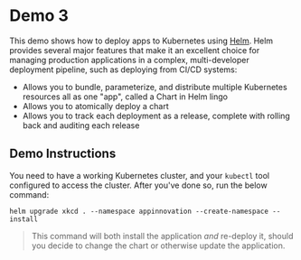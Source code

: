 # Demo 3

This demo shows how to deploy apps to Kubernetes using [Helm](https://helm.sh). Helm provides several major features that make it an excellent choice for managing production applications in a complex, multi-developer deployment pipeline, such as deploying from CI/CD systems:

- Allows you to bundle, parameterize, and distribute multiple Kubernetes resources all as one "app", called a Chart in Helm lingo
- Allows you to atomically deploy a chart
- Allows you to track each deployment as a release, complete with rolling back and auditing each release

## Demo Instructions

You need to have a working Kubernetes cluster, and your `kubectl` tool configured to access the cluster. After you've done so, run the below command:

```shell
helm upgrade xkcd . --namespace appinnovation --create-namespace --install
```

>This command will both install the application _and_ re-deploy it, should you decide to change the chart or otherwise update the application.
